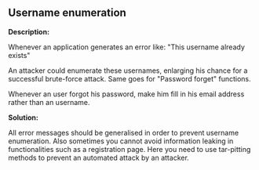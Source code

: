 
Username enumeration
-------

**Description:**

Whenever an application generates an error like: "This username already exists"

An attacker could enumerate these usernames, enlarging his chance for a successful 
brute-force attack. Same goes for "Password forget" functions.

Whenever an user forgot his password, make him fill in his email address 
rather than an username.


**Solution:**

All error messages should be generalised in order to prevent username enumeration. 
Also sometimes you cannot avoid information leaking in functionalities such as a 
registration page. Here you need to use tar-pitting methods to prevent an automated 
attack by an attacker.

	
